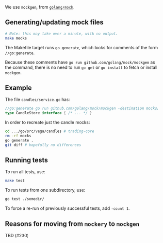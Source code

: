 We use `mockgen`, from [`golang/mock`](https://github.com/golang/mock).

## Generating/updating mock files

```bash
# Note: this may take over a minute, with no output.
make mocks
```

The Makefile target runs `go generate`, which looks for comments of the form
`//go:generate`.

Because these comments have `go run github.com/golang/mock/mockgen` as the
command, there is no need to run `go get` or `go install` to fetch or install
`mockgen`.

## Example

The file `candles/service.go` has:

```go
//go:generate go run github.com/golang/mock/mockgen -destination mocks/candle_store_mock.go -package mocks code.vegaprotocol.io/vega/candles CandleStore
type CandleStore interface { /* ... */ }
```

In order to recreate just the candle mocks:

```bash
cd .../go/src/vega/candles # trading-core
rm -rf mocks
go generate .
git diff # hopefully no differences
```

## Running tests

To run all tests, use:

```bash
make test
```

To run tests from one subdirectory, use:

```bash
go test ./somedir/
```

To force a re-run of previously successful tests, add `-count 1`.

## Reasons for moving from `mockery` to `mockgen`

TBD (#230)
